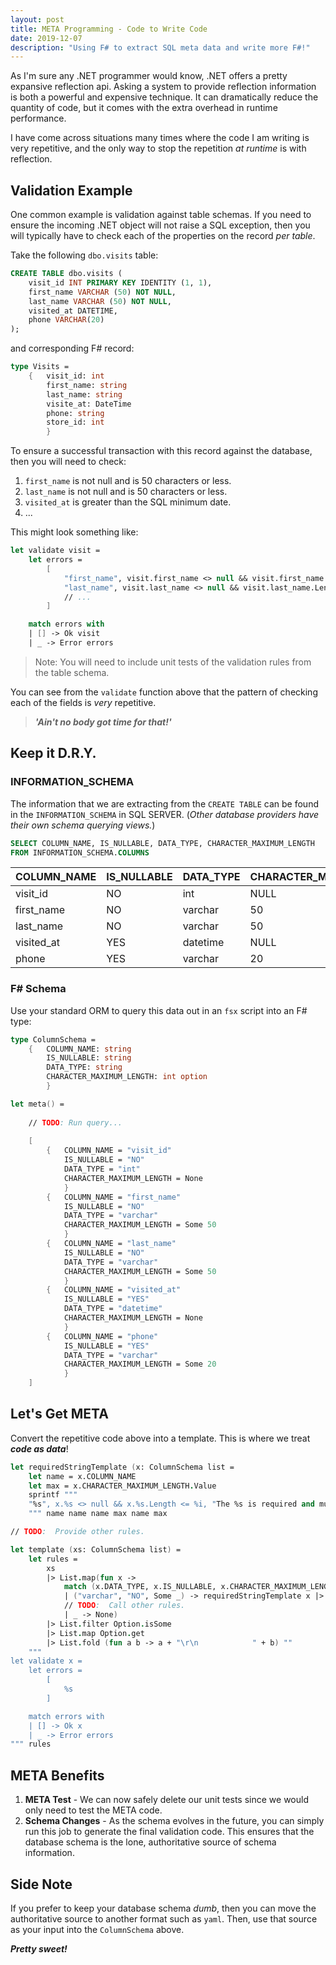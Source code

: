 ```yaml
---
layout: post
title: META Programming - Code to Write Code
date: 2019-12-07
description: "Using F# to extract SQL meta data and write more F#!"
---
```


As I'm sure any .NET programmer would know, .NET offers a pretty expansive reflection api.  Asking a system to provide reflection information is both a powerful and expensive technique.  It can dramatically reduce the quantity of code, but it comes with the extra overhead in runtime performance.  

I have come across situations many times where the code I am writing is very repetitive, and the only way to stop the repetition *at runtime* is with reflection.  

## Validation Example

One common example is validation against table schemas.  If you need to ensure the incoming .NET object will not raise a SQL exception, then you will typically have to check each of the properties on the record *per table*.  

Take the following `dbo.visits` table:

```sql
CREATE TABLE dbo.visits (
    visit_id INT PRIMARY KEY IDENTITY (1, 1),
    first_name VARCHAR (50) NOT NULL,
    last_name VARCHAR (50) NOT NULL,
    visited_at DATETIME,
    phone VARCHAR(20)
);
```

and corresponding F# record:

```fsharp
type Visits =
    {   visit_id: int
        first_name: string
        last_name: string
        visite_at: DateTime
        phone: string
        store_id: int
        }
```

To ensure a successful transaction with this record against the database, then you will need to check:

1. `first_name` is not null and is 50 characters or less.
2. `last_name` is not null and is 50 characters or less.
3. `visited_at` is greater than the SQL minimum date.
4. ...

This might look something like:

```fsharp
let validate visit = 
    let errors = 
        [
            "first_name", visit.first_name <> null && visit.first_name.Length <= 50, "The first_name is required and must be less than or equal to 50 characters."
            "last_name", visit.last_name <> null && visit.last_name.Length <= 50, "The last_name is required and must be less than or equal to 50 characters."
            // ...
        ]

    match errors with 
    | [] -> Ok visit
    | _ -> Error errors
```

> Note:  You will need to include unit tests of the validation rules from the table schema.

You can see from the `validate` function above that the pattern of checking each of the fields is *very* repetitive.

> ***'Ain't no body got time for that!'***

## Keep it D.R.Y.

### INFORMATION_SCHEMA

The information that we are extracting from the `CREATE TABLE` can be found in the `INFORMATION_SCHEMA` in SQL SERVER.  (*Other database providers have their own schema querying views.*)

```sql
SELECT COLUMN_NAME, IS_NULLABLE, DATA_TYPE, CHARACTER_MAXIMUM_LENGTH
FROM INFORMATION_SCHEMA.COLUMNS
```

| COLUMN_NAME | IS_NULLABLE | DATA_TYPE | CHARACTER_MAXIMUM_LENGTH |
| ----------- | ----------- | --------- | ------------------------ |
| visit_id    | NO          | int       | NULL                     |
| first_name  | NO          | varchar   | 50                       |
| last_name   | NO          | varchar   | 50                       |
| visited_at  | YES         | datetime  | NULL                     |
| phone       | YES         | varchar   | 20                       |

### F# Schema

Use your standard ORM to query this data out in an `fsx` script into an F# type:

```fsharp
type ColumnSchema =
    {   COLUMN_NAME: string
        IS_NULLABLE: string
        DATA_TYPE: string
        CHARACTER_MAXIMUM_LENGTH: int option
        }

let meta() = 
    
    // TODO: Run query...
    
    [
        {   COLUMN_NAME = "visit_id"
            IS_NULLABLE = "NO"
            DATA_TYPE = "int"
            CHARACTER_MAXIMUM_LENGTH = None
            }
        {   COLUMN_NAME = "first_name"
            IS_NULLABLE = "NO"
            DATA_TYPE = "varchar"
            CHARACTER_MAXIMUM_LENGTH = Some 50
            }
        {   COLUMN_NAME = "last_name"
            IS_NULLABLE = "NO"
            DATA_TYPE = "varchar"
            CHARACTER_MAXIMUM_LENGTH = Some 50
            }
        {   COLUMN_NAME = "visited_at"
            IS_NULLABLE = "YES"
            DATA_TYPE = "datetime"
            CHARACTER_MAXIMUM_LENGTH = None
            }
        {   COLUMN_NAME = "phone"
            IS_NULLABLE = "YES"
            DATA_TYPE = "varchar"
            CHARACTER_MAXIMUM_LENGTH = Some 20
            }
    ]
```

## Let's Get META

Convert the repetitive code above into a template.  This is where we treat ***code as data***!

```fsharp
let requiredStringTemplate (x: ColumnSchema list = 
    let name = x.COLUMN_NAME
    let max = x.CHARACTER_MAXIMUM_LENGTH.Value
    sprintf """
    "%s", x.%s <> null && x.%s.Length <= %i, "The %s is required and must be less than or equal to %i characters."
    """ name name name max name max

// TODO:  Provide other rules.

let template (xs: ColumnSchema list) = 
    let rules = 
        xs 
        |> List.map(fun x -> 
            match (x.DATA_TYPE, x.IS_NULLABLE, x.CHARACTER_MAXIMUM_LENGTH) with 
            | ("varchar", "NO", Some _) -> requiredStringTemplate x |> Some
            // TODO:  Call other rules.
            | _ -> None)
        |> List.filter Option.isSome
        |> List.map Option.get
        |> List.fold (fun a b -> a + "\r\n            " + b) ""
    """
let validate x = 
    let errors = 
        [
            %s
        ]

    match errors with 
    | [] -> Ok x
    | _ -> Error errors
""" rules
```

## META Benefits

1. **META Test** - We can now safely delete our unit tests since we would only need to test the META code.
2. **Schema Changes** - As the schema evolves in the future, you can simply run this job to generate the final validation code.  This ensures that the database schema is the lone, authoritative source of schema information.

## Side Note

If you prefer to keep your database schema *dumb*, then you can move the authoritative source to another format such as `yaml`.  Then, use that source as your input into the `ColumnSchema` above.

***Pretty sweet!***